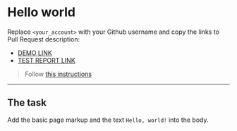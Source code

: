 # Hello world
Replace `<your_account>` with your Github username and copy the links to Pull Request description:
- [DEMO LINK](https://Actireon.github.io/layout_hello-world/)
- [TEST REPORT LINK](https://Actireon.github.io/layout_hello-world/report/html_report/)

> Follow [this instructions](https://mate-academy.github.io/layout_task-guideline/#how-to-solve-the-layout-tasks-on-github)
___

## The task 
Add the basic page markup and the text `Hello, world!` into the body.
